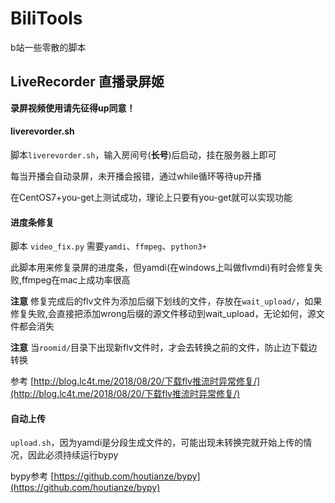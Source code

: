 # BiliTools
b站一些零散的脚本


## LiveRecorder 直播录屏姬

**录屏视频使用请先征得up同意！**

#### liverevorder.sh
脚本`liverevorder.sh`，输入房间号(**长号**)后启动，挂在服务器上即可

每当开播会自动录屏，未开播会报错，通过while循环等待up开播

在CentOS7+you-get上测试成功，理论上只要有you-get就可以实现功能

#### 进度条修复


脚本 `video_fix.py` 需要`yamdi`、`ffmpeg`、`python3+`

此脚本用来修复录屏的进度条，但yamdi(在windows上叫做flvmdi)有时会修复失败,ffmpeg在mac上成功率很高

**注意** 修复完成后的flv文件为添加后缀下划线的文件，存放在`wait_upload/`，如果修复失败,会直接把添加wrong后缀的源文件移动到wait_upload，无论如何，源文件都会消失

**注意** 当`roomid/`目录下出现新flv文件时，才会去转换之前的文件，防止边下载边转换


参考 [http://blog.lc4t.me/2018/08/20/下载flv推流时异常修复/](http://blog.lc4t.me/2018/08/20/下载flv推流时异常修复/)

#### 自动上传

`upload.sh`，因为yamdi是分段生成文件的，可能出现未转换完就开始上传的情况，因此必须持续运行bypy

bypy参考 [https://github.com/houtianze/bypy](https://github.com/houtianze/bypy)

